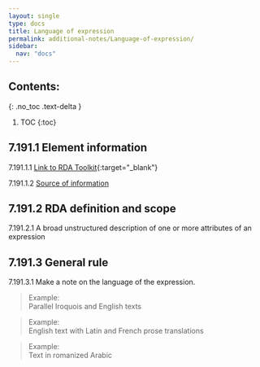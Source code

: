 ```yaml
---
layout: single
type: docs
title: Language of expression
permalink: additional-notes/Language-of-expression/
sidebar:
  nav: "docs"
---
```


## Contents:
{: .no_toc .text-delta }

1. TOC
{:toc}

## 7.191.1 Element information

<a name="7.191.1.1">7.191.1.1</a> [Link to RDA Toolkit](https://beta.rdatoolkit.org/Content/Index?externalId=en-US_ala-b7de61e2-fe4b-3cc3-a4a2-7a3c4c55b4fc){:target="_blank"}

<a name="7.191.1.2">7.191.1.2</a> [Source of information](/DCRMR/additional-notes/)

## 7.191.2 RDA definition and scope

<a name="7.191.2.1">7.191.2.1</a> A broad unstructured description of one or more attributes of an expression 

## 7.191.3 General rule

<a name="7.191.3.1">7.191.3.1</a> Make a note on the language of the expression. 

>Example:  
>Parallel Iroquois and English texts

>Example:  
>English text with Latin and French prose translations

>Example:  
>Text in romanized Arabic